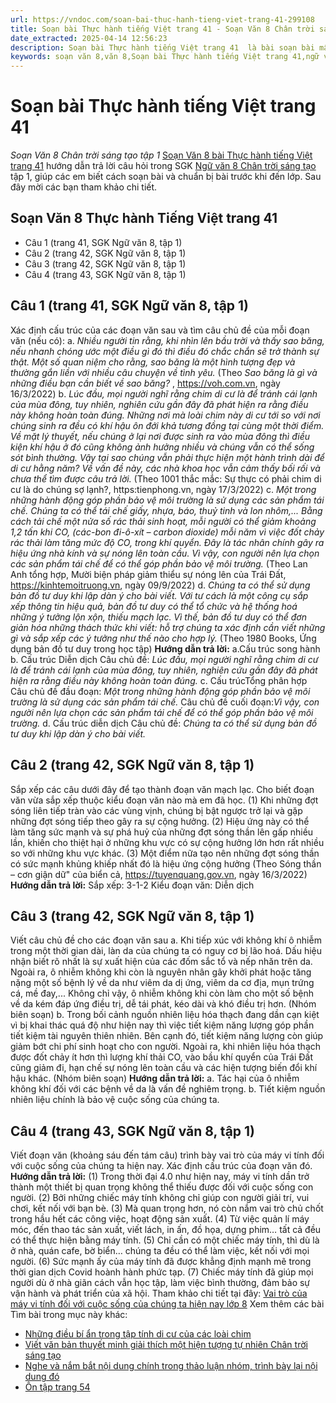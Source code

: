 ```yaml
---
url: https://vndoc.com/soan-bai-thuc-hanh-tieng-viet-trang-41-299108
title: Soạn bài Thực hành tiếng Việt trang 41 - Soạn Văn 8 Chân trời sáng tạo tập 1 - VnDoc.com
date_extracted: 2025-04-14 12:56:23
description: Soạn bài Thực hành tiếng Việt trang 41  là bài soạn bài mẫu thuộc chương trình Ngữ văn lớp 8 Chân trời sáng tạo, học kì 1. Mời các bạn cùng tham khảo bài soạn để chuẩn bị cho bài học sắp tới của mình.
keywords: soạn văn 8,văn 8,Soạn bài Thực hành tiếng Việt trang 41,ngữ văn 8,soan van 8,soạn văn lớp 8,giải văn 8,soạn văn 8 tập 1,soạn văn 8 Thực hành tiếng Việt trang 41,soạn Thực hành tiếng Việt trang 41,soạn văn 8 chân trời sáng tạo,văn 8 chân trời sáng tạo,ngữ văn 8 chân trời sáng tạo,Thực hành tiếng Việt trang 41,soạn bài Thực hành tiếng Việt trang 41 lớp 8,soạn văn 8 ctst
---
```


# Soạn bài Thực hành tiếng Việt trang 41
 _Soạn Văn 8 Chân trời sáng tạo tập 1_
[Soạn Văn 8 bài Thực hành tiếng Việt trang 41](<https://vndoc.com/soan-bai-thuc-hanh-tieng-viet-trang-41-299108>) hướng dẫn trả lời câu hỏi trong SGK [Ngữ văn 8 Chân trời sáng tạo](<https://vndoc.com/ngu-van-8-chan-troi-sang-tao>) tập 1, giúp các em biết cách soạn bài và chuẩn bị bài trước khi đến lớp. Sau đây mời các bạn tham khảo chi tiết.
## Soạn Văn 8 Thực hành Tiếng Việt trang 41
  * Câu 1 \(trang 41, SGK Ngữ văn 8, tập 1\)
  * Câu 2 \(trang 42, SGK Ngữ văn 8, tập 1\)
  * Câu 3 \(trang 42, SGK Ngữ văn 8, tập 1\)
  * Câu 4 \(trang 43, SGK Ngữ văn 8, tập 1\)

## **Câu 1 \(trang 41, SGK Ngữ văn 8, tập 1\)**
Xác định cấu trúc của các đoạn văn sau và tìm câu chủ đề của mỗi đoạn văn \(nếu có\):
a. _Nhiều người tin rằng, khi nhìn lên bầu trời và thấy sao băng, nếu nhanh chóng ước một điều gì đó thì điều đó chắc chắn sẽ trở thành sự thật. Một số quan niệm cho rằng, sao băng là một hình tượng đẹp và thường gắn liền với nhiều câu chuyện về tình yêu._
\(Theo _Sao băng là gì và những điều bạn cần biết về sao băng?_ , https://voh.com.vn, ngày 16/3/2022\)
b. _Lúc đầu, mọi người nghĩ rằng chim di cư là để tránh cái lạnh của mùa đông, tuy nhiên, nghiên cứu gần đây đã phát hiện ra rằng điều này không hoàn toàn đúng. Những nơi mà loài chim này di cư tới so với nơi chúng sinh ra đều có khí hậu ôn đới khả tương đồng tại cùng một thời điểm. Về mặt lý thuyết, nếu chúng ở lại nơi được sinh ra vào mùa đông thì điều kiện khí hậu ở đó cũng không ảnh hưởng nhiều và chúng vẫn có thể sống sót bình thường. Vậy tại sao chúng vẫn phải thực hiện một hành trình dài để di cư hằng năm? Về vấn đề này, các nhà khoa học vẫn cảm thấy bối rối và chưa thể tìm được câu trả lời._
\(Theo 1001 thắc mắc: Sự thực có phải chim di cư là do chúng sợ lạnh?, https:tienphong.vn, ngày 17/3/2022\)
c. _Một trong những hành động góp phần bảo vệ môi trường là sử dụng các sản phẩm tái chế. Chúng ta có thể tái chế giấy, nhựa, báo, thuỷ tinh và lon nhôm,... Bằng cách tải chế một nửa số rác thải sinh hoạt, mỗi người có thể giảm khoảng 1,2 tấn khi CO, \(các-bon đi-ô-xít – carbon dioxide\) mỗi năm vì việc đốt chảy rác thải làm tăng mức độ CO, trong khí quyển. Đây là tác nhân chính gây ra hiệu ứng nhà kính và sự nóng lên toàn cầu. Vì vậy, con người nên lựa chọn các sản phẩm tái chế để có thể góp phần bảo vệ môi trường._
\(Theo Lan Anh tổng hợp, Mười biện pháp giảm thiểu sự nóng lên của Trái Đất, https://kinhtemoitruong.vn, ngày 09/9/2022\)
d. _Chúng ta có thể sử dụng bản đồ tư duy khi lập dàn ý cho bài viết. Với tư cách là một công cụ sắp xếp thông tin hiệu quả, bản đồ tư duy có thể tổ chức và hệ thống hoá những ý tưởng lộn xộn, thiếu mạch lạc. Vì thế, bản đồ tư duy có thể đơn giản hóa những thách thức khi viết: hỗ trợ chúng ta xác định cần viết những gì và sắp xếp các ý tưởng như thế nào cho hợp lý._
\(Theo 1980 Books, Ứng dụng bản đồ tư duy trong học tập\)
**Hướng dẫn trả lời:**
a.Cấu trúc song hành
b. Cấu trúc Diễn dịch
Câu chủ đề: _Lúc đầu, mọi người nghĩ rằng chim di cư là để tránh cái lạnh của mùa đông, tuy nhiên, nghiên cứu gần đây đã phát hiện ra rằng điều này không hoàn toàn đúng._
c. Cấu trúcTổng phân hợp
Câu chủ đề đầu đoạn: _Một trong những hành động góp phần bảo vệ môi trường là sử dụng các sản phẩm tái chế._
Câu chủ đề cuối đoạn:_Vì vậy, con người nên lựa chọn các sản phẩm tái chế để có thể góp phần bảo vệ môi trường._
d. Cấu trúc diễn dịch
Câu chủ đề: _Chúng ta có thể sử dụng bản đồ tư duy khi lập dàn ý cho bài viết._
## **Câu 2 \(trang 42, SGK Ngữ văn 8, tập 1\)**
Sắp xếp các câu dưới đây để tạo thành đoạn văn mạch lạc. Cho biết đoạn văn vừa sắp xếp thuộc kiểu đoạn văn nào mà em đã học.
\(1\) Khi những đợt sóng liên tiếp tràn vào các vùng vịnh, chúng bị bật ngược trở lại và gặp những đợt sóng tiếp theo gây ra sự cộng hưởng. \(2\) Hiệu ứng này có thể làm tăng sức mạnh và sự phá huỷ của những đợt sóng thần lên gấp nhiều lần, khiến cho thiệt hại ở những khu vực có sự cộng hưởng lớn hơn rất nhiều so với những khu vực khác. \(3\) Một điểm nữa tạo nên những đợt sóng thần có sức mạnh khủng khiếp nhất đó là hiệu ứng cộng hưởng
\(Theo Sóng thần – cơn giận dữ" của biển cả, https://tuyenquang.gov.vn, ngày 16/3/2022\)
**Hướng dẫn trả lời:**
Sắp xếp: 3-1-2
Kiểu đoạn văn: Diễn dịch
## **Câu 3 \(trang 42, SGK Ngữ văn 8, tập 1\)**
Viết câu chủ đề cho các đoạn văn sau
a. Khi tiếp xúc với không khí ô nhiễm trong một thời gian dài, làn da của chúng ta có nguy cơ bị lão hoá. Dấu hiệu nhận biết rõ nhất là sự xuất hiện của các đốm sắc tổ và nếp nhăn trên da. Ngoài ra, ô nhiễm không khi còn là nguyên nhân gây khởi phát hoặc tăng nặng một số bệnh lý về da như viêm da dị ứng, viêm da cơ địa, mụn trứng cá, mề đay,... Không chỉ vậy, ô nhiễm không khi còn làm cho một số bệnh về da kém đáp ứng điều trị, dễ tái phát, kéo dài và khó điều trị hơn.
\(Nhóm biên soạn\)
b. Trong bối cảnh nguồn nhiên liệu hóa thạch đang dần cạn kiệt vì bị khai thác quá độ như hiện nay thì việc tiết kiệm năng lượng góp phần tiết kiệm tài nguyên thiên nhiên. Bên cạnh đó, tiết kiệm năng lượng còn giúp giảm bớt chi phí sinh hoạt cho con người. Ngoài ra, khi nhiên liệu hóa thạch được đốt chảy ít hơn thì lượng khí thải CO, vào bầu khí quyển của Trái Đất cũng giảm đi, hạn chế sự nóng lên toàn cầu và các hiện tượng biến đổi khí hậu khác.
\(Nhóm biên soạn\)
**Hướng dẫn trả lời:**
a. Tác hại của ô nhiễm không khí đối với các bệnh về da là vấn đề nghiêm trọng.
b. Tiết kiệm nguồn nhiên liệu chính là bảo vệ cuộc sống của chúng ta.
## **Câu 4 \(trang 43, SGK Ngữ văn 8, tập 1\)**
Viết đoạn văn \(khoảng sáu đến tám câu\) trình bày vai trò của máy vi tính đối với cuộc sống của chúng ta hiện nay. Xác định cấu trúc của đoạn văn đó.
**Hướng dẫn trả lời:**
\(1\) Trong thời đại 4.0 như hiện nay, máy vi tính dần trở thành một thiết bị quan trọng không thể thiếu được đối với cuộc sống con người. \(2\) Bởi những chiếc máy tính không chỉ giúp con người giải trí, vui chơi, kết nối với bạn bè. \(3\) Mà quan trọng hơn, nó còn nắm vai trò chủ chốt trong hầu hết các công việc, hoạt động sản xuất. \(4\) Từ việc quản lí máy móc, đến thao tác sản xuất, viết lách, in ấn, đồ họa, dựng phim… tất cả đều có thể thực hiện bằng máy tính. \(5\) Chỉ cần có một chiếc máy tính, thì dù là ở nhà, quán cafe, bờ biển… chúng ta đều có thể làm việc, kết nối với mọi người. \(6\) Sức mạnh ấy của máy tính đã được khẳng định mạnh mẽ trong thời gian dịch Covid hoành hành phức tạp. \(7\) Chiếc máy tính đã giúp mọi người dù ở nhà giãn cách vẫn học tập, làm việc bình thường, đảm bảo sự vận hành và phát triển của xã hội.
Tham khảo chi tiết tại đây: [Vai trò của máy vi tính đối với cuộc sống của chúng ta hiện nay lớp 8](<https://vndoc.com/vai-tro-cua-may-vi-tinh-doi-voi-cuoc-song-cua-chung-ta-hien-nay-lop-8-296565>)
Xem thêm các bài Tìm bài trong mục này khác:
  * [Những điều bí ẩn trong tập tính di cư của các loài chim](</soan-bai-nhung-dieu-bi-an-trong-tap-tinh-di-cu-cua-cac-loai-chim-299199>)
  * [Viết văn bản thuyết minh giải thích một hiện tượng tự nhiên Chân trời sáng tạo](</soan-bai-viet-van-ban-thuyet-minh-giai-thich-mot-hien-tuong-tu-nhien-chan-troi-sang-tao-299205>)
  * [Nghe và nắm bắt nội dung chính trong thảo luận nhóm, trình bày lại nội dung đó](</soan-bai-nghe-va-nam-bat-noi-dung-chinh-trong-thao-luan-nhom-trinh-bay-lai-noi-dung-do-299343>)
  * [Ôn tập trang 54 ](</soan-bai-on-tap-trang-54-299364>)

